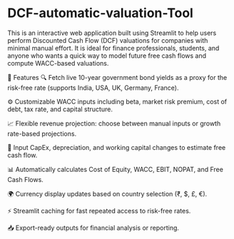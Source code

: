 # DCF-automatic-valuation-Tool
This is an interactive web application built using Streamlit to help users perform Discounted Cash Flow (DCF) valuations for companies with minimal manual effort. It is ideal for finance professionals, students, and anyone who wants a quick way to model future free cash flows and compute WACC-based valuations.

🚀 Features
🔍 Fetch live 10-year government bond yields as a proxy for the risk-free rate (supports India, USA, UK, Germany, France).

⚙️ Customizable WACC inputs including beta, market risk premium, cost of debt, tax rate, and capital structure.

📈 Flexible revenue projection: choose between manual inputs or growth rate-based projections.

🧾 Input CapEx, depreciation, and working capital changes to estimate free cash flow.

📊 Automatically calculates Cost of Equity, WACC, EBIT, NOPAT, and Free Cash Flows.

🌍 Currency display updates based on country selection (₹, $, £, €).

⚡ Streamlit caching for fast repeated access to risk-free rates.

📥 Export-ready outputs for financial analysis or reporting.
